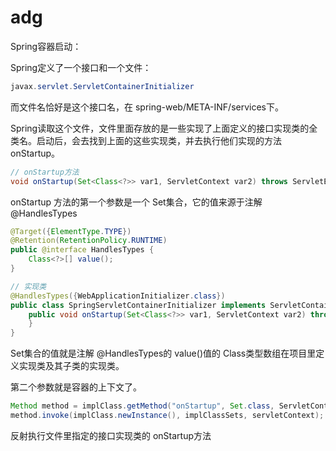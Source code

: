 # adg

Spring容器启动：

Spring定义了一个接口和一个文件：

```java
javax.servlet.ServletContainerInitializer
```

而文件名恰好是这个接口名，在 spring-web/META-INF/services下。



Spring读取这个文件，文件里面存放的是一些实现了上面定义的接口实现类的全类名。启动后，会去找到上面的这些实现类，并去执行他们实现的方法 onStartup。

```java
// onStartup方法
void onStartup(Set<Class<?>> var1, ServletContext var2) throws ServletException;
```



onStartup 方法的第一个参数是一个 Set集合，它的值来源于注解 @HandlesTypes

```java
@Target({ElementType.TYPE})
@Retention(RetentionPolicy.RUNTIME)
public @interface HandlesTypes {
    Class<?>[] value();
}

// 实现类
@HandlesTypes({WebApplicationInitializer.class})
public class SpringServletContainerInitializer implements ServletContainerInitializer {
    public void onStartup(Set<Class<?>> var1, ServletContext var2) throws ServletException {
    }
}
```

Set集合的值就是注解 @HandlesTypes的 value()值的 Class类型数组在项目里定义实现类及其子类的实现类。

第二个参数就是容器的上下文了。



```java
Method method = implClass.getMethod("onStartup", Set.class, ServletContext.class);
method.invoke(implClass.newInstance(), implClassSets, servletContext);
```

反射执行文件里指定的接口实现类的 onStartup方法

